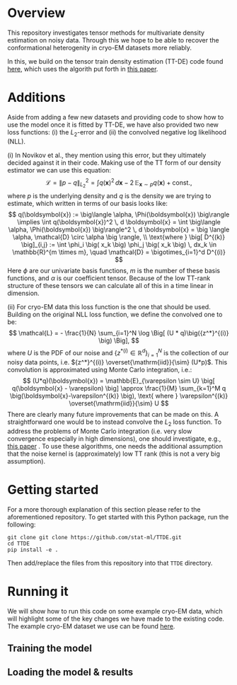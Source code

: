 # Overview
This repository investigates tensor methods for multivariate density estimation on noisy data. Through this we hope to be able to recover the conformational heterogenity in cryo-EM datasets more reliably.

In this, we build on the tensor train density estimation (TT-DE) code found [here](https://github.com/stat-ml/TTDE/), which uses the algorith put forth in [this paper](https://proceedings.mlr.press/v161/novikov21a/novikov21a.pdf).

# Additions
Aside from adding a few new datasets and providing code to show how to use the model once it is fitted by TT-DE, we have also provided two new loss functions: (i) the $L_2$-error and (ii) the convolved negative log likelihood (NLL).

(i) In Novikov et al., they mention using this error, but they ultimately decided against it in their code. Making use of the TT form of our density estimator we can use this equation:\
$$
\mathcal{L}  = \|p-q\|_{L_2}^2 
= \int q(\boldsymbol{x})^2 \, d \boldsymbol{x} - 2 \,\mathbb{E}_{\boldsymbol{x} \sim p} q(\boldsymbol{x}) + \text{const.},
$$
where $p$ is the underlying density and $q$ is the density we are trying to estimate, which written in terms of our basis looks like:\
$$
q(\boldsymbol{x}) := \big\langle \alpha, \Phi(\boldsymbol{x}) \big\rangle \implies
\int q(\boldsymbol{x})^2 \, d \boldsymbol{x} 
= \int \big\langle \alpha, \Phi(\boldsymbol{x}) \big\rangle^2 \, d \boldsymbol{x}
= \big \langle \alpha, \mathcal{D} \circ \alpha \big \rangle, \\
\text{where } \big[ D^{(k)} \big]_{i,j} := \int \phi_i \big( x_k \big) \phi_j \big( x_k \big) \, dx_k \in \mathbb{R}^{m \times m}, \quad 
\mathcal{D} = \bigotimes_{i=1}^d D^{(i)}
$$
Here $\phi$ are our univariate basis functions, $m$ is the number of these basis functions, and $\alpha$ is our coefficient tensor.
Because of the low TT-rank structure of these tensors we can calculate all of this in a time linear in dimension. 

(ii) For cryo-EM data this loss function is the one that should be used. Building on the original NLL loss function, we define the convolved one to be:\
$$
\mathcal{L} = - \frac{1}{N} \sum_{i=1}^N \log \Big[ (U * q)\big({z^*}^{(i)} \big) \Big],
$$
where $U$ is the PDF of our noise and $\big \{ {z^*}^{(i)}  \in \mathbb{R}^d \big \}_{i=1}^N$ is the collection of our noisy data points, i.e. ${z^*}^{(i)} \overset{\mathrm{iid}}{\sim} (U*p)$. This convolution is approximated using Monte Carlo integration, i.e.:\
$$
(U*q)(\boldsymbol{x}) = \mathbb{E}_{\varepsilon \sim U} \big[ q(\boldsymbol{x} - \varepsilon) \big]
\approx \frac{1}{M} \sum_{k=1}^M q \big(\boldsymbol{x}-\varepsilon^{(k)} \big),
\text{ where } \varepsilon^{(k)} \overset{\mathrm{iid}}{\sim} U
$$
There are clearly many future improvements that can be made on this. A straightforward one would be to instead convolve the $L_2$ loss function. To address the problems of Monte Carlo integration (i.e. very slow convergence especially in high dimensions), one should investigate, e.g., [this paper](https://www.sciencedirect.com/science/article/pii/S0377042710000750) . To use these algorithms, one needs the additional assumption that the noise kernel is (approximately) low TT rank (this is not a very big assumption).

# Getting started
For a more thorough explanation of this section please refer to the aforementioned repository. 
To get started with this Python package, run the following:
``` 
git clone git clone https://github.com/stat-ml/TTDE.git
cd TTDE
pip install -e .
```
Then add/replace the files from this repository into that `TTDE` directory.

# Running it
We will show how to run this code on some example cryo-EM data, which will highlight some of the key changes we have made to the existing code. The example cryo-EM dataset we use can be found [here](https://www.dropbox.com/scl/fi/simc0vv9h9bhexbbhdefc/cryoem_test.joblib?rlkey=8rxva5boicaq08ukp3zcxlqz9&st=bxzi1s67&dl=0).

## Training the model

## Loading the model & results
